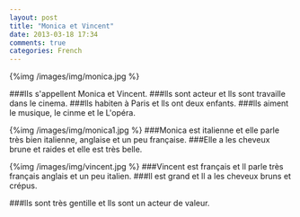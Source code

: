 ```yaml
---
layout: post
title: "Monica et Vincent"
date: 2013-03-18 17:34
comments: true
categories: French
---
```


{%img /images/img/monica.jpg %}

###IIs s'appellent Monica et Vincent.
###lls sont acteur et lls sont  travaille dans le cinema. 
###lls habiten à Paris et lls ont deux enfants. 
###lls aiment le musique, le cinme et le L'opéra.

{%img /images/img/monica1.jpg %}
###Monica est italienne et elle parle très bien italienne, anglaise et un peu  française.
###Elle a les cheveux brune et raides et elle est très belle.

{%img /images/img/vincent.jpg %}
###Vincent est français et ll parle très français anglais et un peu italien. 
###ll est grand et ll a les cheveux bruns et crépus.

###lls sont très gentille et lls sont un acteur de valeur.
